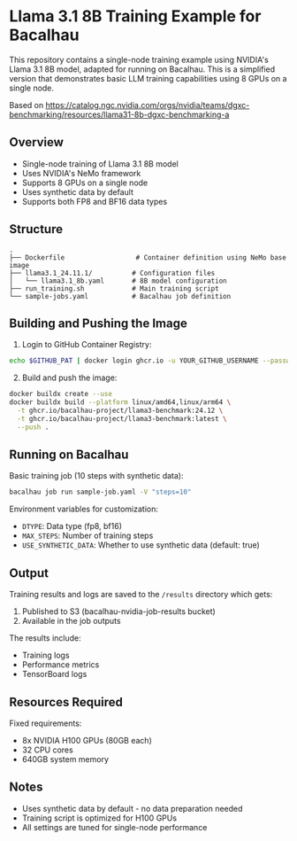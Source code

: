 # Llama 3.1 8B Training Example for Bacalhau

This repository contains a single-node training example using NVIDIA's Llama 3.1 8B model, adapted for running on Bacalhau. This is a simplified version that demonstrates basic LLM training capabilities using 8 GPUs on a single node.

Based on https://catalog.ngc.nvidia.com/orgs/nvidia/teams/dgxc-benchmarking/resources/llama31-8b-dgxc-benchmarking-a

## Overview

- Single-node training of Llama 3.1 8B model
- Uses NVIDIA's NeMo framework
- Supports 8 GPUs on a single node
- Uses synthetic data by default
- Supports both FP8 and BF16 data types


## Structure

```
.
├── Dockerfile                  # Container definition using NeMo base image
├── llama3.1_24.11.1/          # Configuration files
│   └── llama3.1_8b.yaml       # 8B model configuration
├── run_training.sh            # Main training script
└── sample-jobs.yaml           # Bacalhau job definition
```

## Building and Pushing the Image

1. Login to GitHub Container Registry:
```bash
echo $GITHUB_PAT | docker login ghcr.io -u YOUR_GITHUB_USERNAME --password-stdin
```

2. Build and push the image:
```bash
docker buildx create --use
docker buildx build --platform linux/amd64,linux/arm64 \
  -t ghcr.io/bacalhau-project/llama3-benchmark:24.12 \
  -t ghcr.io/bacalhau-project/llama3-benchmark:latest \
  --push .
```

## Running on Bacalhau

Basic training job (10 steps with synthetic data):
```bash
bacalhau job run sample-job.yaml -V "steps=10"
```

Environment variables for customization:
- `DTYPE`: Data type (fp8, bf16)
- `MAX_STEPS`: Number of training steps
- `USE_SYNTHETIC_DATA`: Whether to use synthetic data (default: true)


## Output

Training results and logs are saved to the `/results` directory which gets:
1. Published to S3 (bacalhau-nvidia-job-results bucket)
2. Available in the job outputs

The results include:
- Training logs
- Performance metrics
- TensorBoard logs

## Resources Required

Fixed requirements:
- 8x NVIDIA H100 GPUs (80GB each)
- 32 CPU cores
- 640GB system memory

## Notes

- Uses synthetic data by default - no data preparation needed
- Training script is optimized for H100 GPUs
- All settings are tuned for single-node performance
